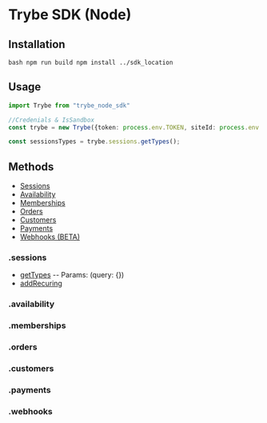# Trybe SDK (Node)

## Installation
``bash
npm run build
npm install ../sdk_location
``

## Usage

```typescript
import Trybe from "trybe_node_sdk"

//Credenials & IsSandbox
const trybe = new Trybe({token: process.env.TOKEN, siteId: process.env.SITE_ID}, false);

const sessionsTypes = trybe.sessions.getTypes();

```

## Methods

- [Sessions](#.sessions)
- [Availability](#.availability)
- [Memberships](#.memberships)
- [Orders](#.orders)
- [Customers](#.customers)
- [Payments](#.payments)
- [Webhooks (BETA)](#.webhooks)


### .sessions

- [getTypes](https://openapi.try.be/#operation/sessionTypeIndex)
  -- Params: (query: {})
- [addRecuring](https://openapi.try.be/#operation/sessionRecurrenceGroupStore)

### .availability

### .memberships

### .orders

### .customers

### .payments

### .webhooks
